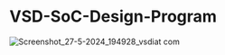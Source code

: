 # VSD-SoC-Design-Program
![Screenshot_27-5-2024_194928_vsdiat com](https://github.com/VijayalaxmiSKumbhar/VSD-SoC-Design-Program/assets/170864002/7bb8e5d2-7f7b-41ed-a0a0-fb9483229a29)

